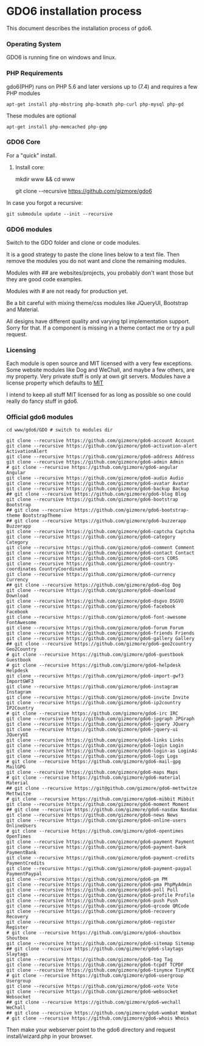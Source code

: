 # GDO6 installation process

This document describes the installation process of gdo6.

### Operating System

GDO6 is running fine on windows and linux.


### PHP Requirements

gdo6(PHP) runs on PHP 5.6 and later versions up to (7.4) and requires a few PHP modules

    apt-get install php-mbstring php-bcmath php-curl php-mysql php-gd

These modules are optional

    apt-get install php-memcached php-gmp


### GDO6 Core

For a "quick" install.

1. Install core:

    mkdir www && cd www
    
    git clone --recursive https://github.com/gizmore/gdo6

In case you forgot a recursive:

    git submodule update --init --recursive


### GDO6 modules

Switch to the GDO folder and clone or code modules.

It is a good strategy to paste the clone lines below to a text file.
Then remove the modules you do not want and clone the remaining modules.

Modules with ## are websites/projects, you probably don't want those but they are good code examples.

Modules with # are not ready for production yet.

Be a bit careful with mixing theme/css modules like JQueryUI, Bootstrap and Material.

All designs have different quality and varying tpl implementation support.
Sorry for that.
If a component is missing in a theme contact me or try a pull request.

### Licensing

Each module is open source and MIT licensed with a very few exceptions.
Some website modules like Dog and WeChall, and maybe a few others, are my property.
Very private stuff is only at own git servers.
Modules have a license property which defaults to [MIT](LICENSE_MIT)

I intend to keep all stuff MIT licensed for as long as possible so one could really do fancy stuff in gdo6.

### Official gdo6 modules


    cd www/gdo6/GDO # switch to modules dir

    git clone --recursive https://github.com/gizmore/gdo6-account Account
    git clone --recursive https://github.com/gizmore/gdo6-activation-alert ActivationAlert
    git clone --recursive https://github.com/gizmore/gdo6-address Address
    git clone --recursive https://github.com/gizmore/gdo6-admin Admin
    # git clone --recursive https://github.com/gizmore/gdo6-angular Angular
    git clone --recursive https://github.com/gizmore/gdo6-audio Audio
    git clone --recursive https://github.com/gizmore/gdo6-avatar Avatar
    git clone --recursive https://github.com/gizmore/gdo6-backup Backup
    ## git clone --recursive https://github.com/gizmore/gdo6-blog Blog
    git clone --recursive https://github.com/gizmore/gdo6-bootstrap Bootstrap
    ## git clone --recursive https://github.com/gizmore/gdo6-bootstrap-theme BootstrapTheme
    ## git clone --recursive https://github.com/gizmore/gdo6-buzzerapp Buzzerapp
    git clone --recursive https://github.com/gizmore/gdo6-captcha Captcha
    git clone --recursive https://github.com/gizmore/gdo6-category Category
    git clone --recursive https://github.com/gizmore/gdo6-comment Comment
    git clone --recursive https://github.com/gizmore/gdo6-contact Contact
    git clone --recursive https://github.com/gizmore/gdo6-cors CORS
    git clone --recursive https://github.com/gizmore/gdo6-country-coordinates CountryCoordinates
    git clone --recursive https://github.com/gizmore/gdo6-currency Currency
    ## git clone --recursive https://github.com/gizmore/gdo6-dog Dog
    git clone --recursive https://github.com/gizmore/gdo6-download Download
    git clone --recursive https://github.com/gizmore/gdo6-dsgvo DSGVO
    git clone --recursive https://github.com/gizmore/gdo6-facebook Facebook
    git clone --recursive https://github.com/gizmore/gdo6-font-awesome FontAwesome
    git clone --recursive https://github.com/gizmore/gdo6-forum Forum
    git clone --recursive https://github.com/gizmore/gdo6-friends Friends
    git clone --recursive https://github.com/gizmore/gdo6-gallery Gallery
    ## git clone --recursive https://github.com/gizmore/gdo6-geo2country Geo2Country
    # git clone --recursive https://github.com/gizmore/gdo6-guestbook Guestbook
    # git clone --recursive https://github.com/gizmore/gdo6-helpdesk Helpdesk
    git clone --recursive https://github.com/gizmore/gdo6-import-gwf3 ImportGWF3
    git clone --recursive https://github.com/gizmore/gdo6-instagram Instagram
    git clone --recursive https://github.com/gizmore/gdo6-invite Invite
    git clone --recursive https://github.com/gizmore/gdo6-ip2country IP2Country
    # git clone --recursive https://github.com/gizmore/gdo6-irc IRC
    git clone --recursive https://github.com/gizmore/gdo6-jpgraph JPGraph
    git clone --recursive https://github.com/gizmore/gdo6-jquery JQuery
    git clone --recursive https://github.com/gizmore/gdo6-jquery-ui JQueryUI
    git clone --recursive https://github.com/gizmore/gdo6-links Links
    git clone --recursive https://github.com/gizmore/gdo6-login Login
    git clone --recursive https://github.com/gizmore/gdo6-login-as LoginAs
    git clone --recursive https://github.com/gizmore/gdo6-logs Logs
    # git clone --recursive https://github.com/gizmore/gdo6-mail-gpg MailGPG
    git clone --recursive https://github.com/gizmore/gdo6-maps Maps
    # git clone --recursive https://github.com/gizmore/gdo6-material Material
    ## git clone --recursive https://git@github.com/gizmore/gdo6-mettwitze Mettwitze
    # git clone --recursive https://github.com/gizmore/gdo6-mibbit Mibbit
    git clone --recursive https://github.com/gizmore/gdo6-moment Moment
    ## git clone --recursive https://github.com/gizmore/gdo6-nasdax Nasdax
    git clone --recursive https://github.com/gizmore/gdo6-news News
    git clone --recursive https://github.com/gizmore/gdo6-online-users OnlineUsers
    # git clone --recursive https://github.com/gizmore/gdo6-opentimes OpenTimes
    git clone --recursive https://github.com/gizmore/gdo6-payment Payment
    git clone --recursive https://github.com/gizmore/gdo6-payment-bank PaymentBank
    git clone --recursive https://github.com/gizmore/gdo6-payment-credits PaymentCredits
    git clone --recursive https://github.com/gizmore/gdo6-payment-paypal PaymentPaypal
    git clone --recursive https://github.com/gizmore/gdo6-pm PM
    git clone --recursive https://github.com/gizmore/gdo6-pma PhpMyAdmin
    git clone --recursive https://github.com/gizmore/gdo6-poll Poll
    git clone --recursive https://github.com/gizmore/gdo6-profile Profile
    git clone --recursive https://github.com/gizmore/gdo6-push Push
    git clone --recursive https://github.com/gizmore/gdo6-qrcode QRCode
    git clone --recursive https://github.com/gizmore/gdo6-recovery Recovery
    git clone --recursive https://github.com/gizmore/gdo6-register Register
    # git clone --recursive https://github.com/gizmore/gdo6-shoutbox Shoutbox
    git clone --recursive https://github.com/gizmore/gdo6-sitemap Sitemap
    ## git clone --recursive https://github.com/gizmore/gdo6-slaytags Slaytags
    git clone --recursive https://github.com/gizmore/gdo6-tag Tag
    git clone --recursive https://github.com/gizmore/gdo6-tcpdf TCPDF
    git clone --recursive https://github.com/gizmore/gdo6-tinymce TinyMCE
    # git clone --recursive https://github.com/gizmore/gdo6-usergroup Usergroup
    git clone --recursive https://github.com/gizmore/gdo6-vote Vote
    git clone --recursive https://github.com/gizmore/gdo6-websocket Websocket
    ## git clone --recursive https://github.com/gizmore/gdo6-wechall WeChall
    ## git clone --recursive https://github.com/gizmore/gdo6-wombat Wombat
    # git clone --recursive https://github.com/gizmore/gdo6-whois Whois
    
Then make your webserver point to the gdo6 directory and request install/wizard.php in your browser.

    

